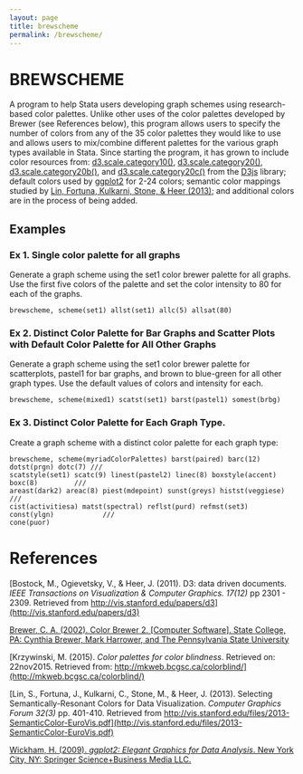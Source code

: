 ```yaml
---
layout: page
title: brewscheme
permalink: /brewscheme/
---
```


# BREWSCHEME
A program to help Stata users developing graph schemes using research-based color palettes.  Unlike other uses of the color palettes developed by Brewer (see References below), this program allows users to specify the number of colors from any of the 35 color palettes they would like to use and allows users to mix/combine different palettes for the various graph types available in Stata.  Since starting the program, it has grown to include color resources from: [d3.scale.category10()](https://github.com/mbostock/d3/wiki/Ordinal-Scales#category10), [d3.scale.category20()](https://github.com/mbostock/d3/wiki/Ordinal-Scales#category20), [d3.scale.category20b()](https://github.com/mbostock/d3/wiki/Ordinal-Scales#category20b), and [d3.scale.category20c()](https://github.com/mbostock/d3/wiki/Ordinal-Scales#category20c) from the [D3js](http://www.d3js.org) library; default colors used by [ggplot2](https://github.com/hadley/ggplot2) for 2-24 colors; semantic color mappings studied by [Lin, Fortuna, Kulkarni, Stone, & Heer (2013)](http://vis.stanford.edu/files/2013-SemanticColor-EuroVis.pdf); and additional colors are in the process of being added.

## Examples

### Ex 1. Single color palette for all graphs
Generate a graph scheme using the set1 color brewer palette for all graphs.  Use the first five colors of the palette and set the color intensity to 80 for each of the graphs.

```
brewscheme, scheme(set1) allst(set1) allc(5) allsat(80)
```

### Ex 2. Distinct Color Palette for Bar Graphs and Scatter Plots with Default Color Palette for All Other Graphs
Generate a graph scheme using the set1 color brewer palette for scatterplots, pastel1 for bar graphs, and brown to blue-green for all other graph types.  Use the default values of colors and intensity for each.

```
brewscheme, scheme(mixed1) scatst(set1) barst(pastel1) somest(brbg)
```

### Ex 3. Distinct Color Palette for Each Graph Type.
Create a graph scheme with a distinct color palette for each graph type:

```
brewscheme, scheme(myriadColorPalettes) barst(paired) barc(12) dotst(prgn) dotc(7) ///   
scatstyle(set1) scatc(9) linest(pastel2) linec(8) boxstyle(accent) boxc(8)         ///   
areast(dark2) areac(8) piest(mdepoint) sunst(greys) histst(veggiese)               ///   
cist(activitiesa) matst(spectral) reflst(purd) refmst(set3) const(ylgn)            ///   
cone(puor)
```

# References
[Bostock, M., Ogievetsky, V., & Heer, J. (2011).  D3: data driven documents. *IEEE Transactions on Visualization & Computer Graphics. 17(12)* pp 2301 - 2309. Retrieved from http://vis.stanford.edu/papers/d3](http://vis.stanford.edu/papers/d3)  

[Brewer, C. A. (2002). Color Brewer 2. [Computer Software]. State College, PA: Cynthia Brewer, Mark Harrower, and The Pennsylvania State University](http://www.ColorBrewer2.org)

[Krzywinski, M. (2015). *Color palettes for color blindness*.  Retrieved on: 22nov2015.  Retrieved from: http://mkweb.bcgsc.ca/colorblind/](http://mkweb.bcgsc.ca/colorblind/)

[Lin, S., Fortuna, J., Kulkarni, C., Stone, M., & Heer, J. (2013). Selecting Semantically-Resonant Colors for Data Visualization. *Computer Graphics Forum 32(3)* pp. 401-410.  Retrieved from http://vis.stanford.edu/files/2013-SemanticColor-EuroVis.pdf](http://vis.stanford.edu/files/2013-SemanticColor-EuroVis.pdf)

[Wickham, H. (2009).  *ggplot2: Elegant Graphics for Data Analysis*.  New York City, NY: Springer Science+Business Media LLC.](http://www.amazon.com/ggplot2-Elegant-Graphics-Data-Analysis/dp/0387981403)
